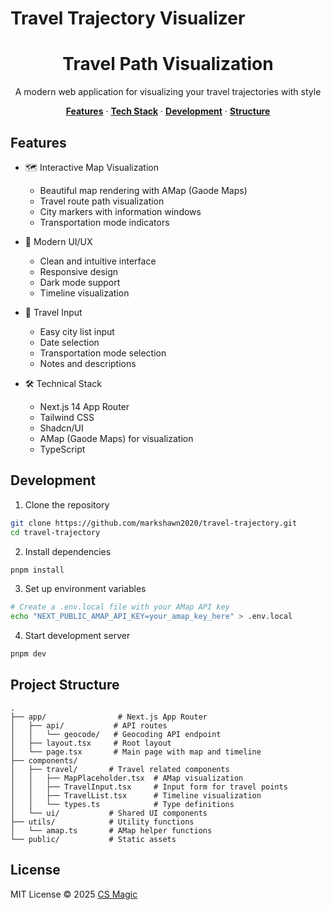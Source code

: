 # Travel Trajectory Visualizer

<h1 align="center">Travel Path Visualization</h1>

<p align="center">
  A modern web application for visualizing your travel trajectories with style
</p>

<p align="center">
  <a href="#features"><strong>Features</strong></a> ·
  <a href="#tech-stack"><strong>Tech Stack</strong></a> ·
  <a href="#development"><strong>Development</strong></a> ·
  <a href="#structure"><strong>Structure</strong></a>
</p>

## Features

- 🗺️ Interactive Map Visualization
  - Beautiful map rendering with AMap (Gaode Maps)
  - Travel route path visualization
  - City markers with information windows
  - Transportation mode indicators

- 🎨 Modern UI/UX
  - Clean and intuitive interface
  - Responsive design
  - Dark mode support
  - Timeline visualization

- 📝 Travel Input
  - Easy city list input
  - Date selection
  - Transportation mode selection
  - Notes and descriptions

- 🛠️ Technical Stack
  - Next.js 14 App Router
  - Tailwind CSS
  - Shadcn/UI
  - AMap (Gaode Maps) for visualization
  - TypeScript

## Development

1. Clone the repository
```bash
git clone https://github.com/markshawn2020/travel-trajectory.git
cd travel-trajectory
```

2. Install dependencies
```bash
pnpm install
```

3. Set up environment variables
```bash
# Create a .env.local file with your AMap API key
echo "NEXT_PUBLIC_AMAP_API_KEY=your_amap_key_here" > .env.local
```

4. Start development server
```bash
pnpm dev
```

## Project Structure

```
.
├── app/                # Next.js App Router
│   ├── api/           # API routes
│   │   └── geocode/   # Geocoding API endpoint
│   ├── layout.tsx     # Root layout
│   └── page.tsx       # Main page with map and timeline
├── components/        
│   ├── travel/       # Travel related components
│   │   ├── MapPlaceholder.tsx  # AMap visualization
│   │   ├── TravelInput.tsx     # Input form for travel points
│   │   ├── TravelList.tsx      # Timeline visualization
│   │   └── types.ts            # Type definitions
│   └── ui/           # Shared UI components
├── utils/            # Utility functions
│   └── amap.ts       # AMap helper functions
└── public/           # Static assets
```

## License

MIT License © 2025 [CS Magic](https://github.com/markshawn2020)
